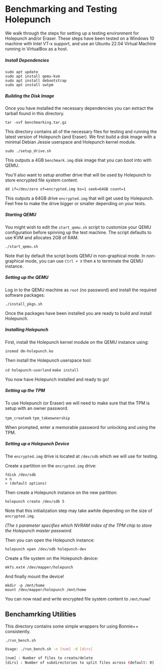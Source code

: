 # Benchmarking and Testing Holepunch

We walk through the steps for setting up a testing environment for Holepunch and/or Eraser. 
These steps have been tested on a Windows 10 machine with Intel VT-x support, and use an Ubuntu 22.04 Virtual Machine running in VirtualBox as a host.

##### Install Dependencies
```
sudo apt update
sudo apt install qemu-kvm
sudo apt install debootstrap
sudo apt install swtpm
```

##### Building the Disk Image
Once you have installed the necessary dependencies you can extract the tarball found in this directory.

`tar -xvf benchmarking.tar.gz`

This directory contains all of the necessary files for testing and running the latest version of Holepunch (and Eraser). We first build a disk image with a minimal Debian Jessie userspace and Holepunch kernel module. 

`sudo ./setup_drive.sh`

This outputs a 4GB `benchmark.img` disk image that you can boot into with QEMU. 

You'll also want to setup another drive that will be used by Holepunch to store encrypted file system content. 

`dd if=/dev/zero of=encrypted.img bs=1 seek=64GB count=1`

This outputs a 64GB drive `encrypted.img` that will get used by Holepunch. Feel free to make the drive bigger or smaller depending on your tests.   

##### Starting QEMU

You might wish to edit the `start_qemu.sh` script to customize your QEMU configuration before spinning up the test machine. The script defaults to use KVM and allocates 2GB of RAM. 

`./start_qemu.sh`

Note that by default the script boots QEMU in non-graphical mode. In non-graphical mode, you can use `Ctrl + X` then `A` to terminate the QEMU instance. 

##### Setting up the QEMU 

Log in to the QEMU machine as `root` (no password) and install the required software packages:

`./install_pkgs.sh`

Once the packages have been installed you are ready to build and install Holepunch.

##### Installing Holepunch

First, install the Holepunch kernel module on the QEMU instance using:

`insmod dm-holepunch.ko`

Then install the Holepunch userspace tool:

`cd holepunch-userland`
`make install`

You now have Holepunch installed and ready to go!

##### Setting up the TPM

To use Holepunch (or Eraser) we will need to make sure that the TPM is setup with an owner password.

`tpm_createek`
`tpm_takeownership`

When prompted, enter a memorable password for unlocking and using the TPM. 

##### Setting up a Holepunch Device

The `encrypted.img` drive is located at `/dev/sdb` which we will use for testing. 

Create a partition on the `encrypted.img` drive:

```
fdisk /dev/sdb
> n
> (default options)
```

Then create a Holepunch instance on the new partition:

`holepunch create /dev/sdb 5`

Note that this initialization step may take awhile depending on the size of `encrypted.img`.

*(The `5` parameter specifies which NVRAM index of the TPM chip to store the Holepunch master password.*

Then you can open the Holepunch instance:

`holepunch open /dev/sdb holepunch-dev`

Create a file system on the Holepunch device:

`mkfs.ext4 /dev/mapper/holepunch`

And finally mount the device!

```
mkdir -p /mnt/home
mount /dev/mapper/holepunch /mnt/home
```

You can now read and write encrypted file system content to `/mnt/home`!


## Benchamrking Utilities

This directory contains some simple wrappers for using Bonnie++ consistently.

```bash
./run_bench.sh

Usage: ./run_bench.sh -n [num] -d [dirs]

[num] : Number of files to create/delete
[dirs] : Number of subdirectories to split files across (default: 0)
```
